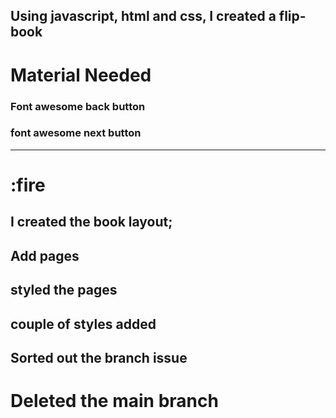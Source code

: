 ## Using javascript, html and css, I created a flip-book

# Material Needed

### Font awesome back button
### font awesome next button
---
# :fire
## I created the book layout;

## Add pages

## styled the pages

## couple of styles added

## Sorted out the branch issue

# Deleted the main branch
